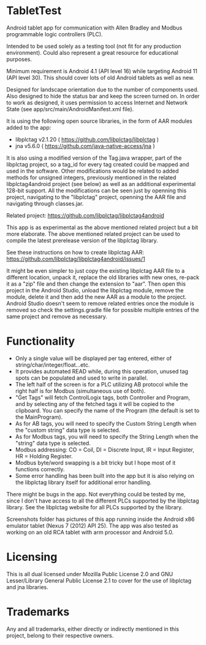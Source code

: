 # TabletTest
Android tablet app for communication with Allen Bradley and Modbus programmable logic controllers (PLC).

Intended to be used solely as a testing tool (not fit for any production environment).
Could also represent a great resource for educational purposes.

Minimum requirement is Android 4.1 (API level 16) while targeting Android 11 (API level 30). This should cover lots of old Android tablets as well as new.

Designed for landscape orientation due to the number of components used.
Also designed to hide the status bar and keep the screen turned on.
In order to work as designed, it uses permission to access Internet and Network State (see app/src/main/AndroidManifest.xml file).

It is using the following open source libraries, in the form of AAR modules added to the app:

- libplctag v2.1.20 ( https://github.com/libplctag/libplctag )
- jna v5.6.0 ( https://github.com/java-native-access/jna )

It is also using a modified version of the Tag.java wrapper, part of the libplctag project, so a tag_id for every tag created could be mapped and used in the software.
Other modifications would be related to added methods for unsigned integers, previously mentioned in the related libplctag4android project (see below) as well as an additional experimental 128-bit support. All the modifications can be seen just by openning this project, navigating to the "libplctag" project, openning the AAR file and navigating through classes.jar.

Related project: https://github.com/libplctag/libplctag4android

This app is as experimental as the above mentioned related project but a bit more elaborate.
The above mentioned related project can be used to compile the latest prerelease version of the libplctag library.

See these instructions on how to create libplctag AAR:  https://github.com/libplctag/libplctag4android/issues/1

It might be even simpler to just copy the existing libplctag AAR file to a different location, unpack it, replace the old libraries with new ones, re-pack it as a "zip" file and then change the extension to "aar". Then open this project in the Android Studio, unload the libplctag module, remove the module, delete it and then add the new AAR as a module to the project. Android Studio doesn't seem to remove related entries once the module is removed so check the settings.gradle file for possible multiple entries of the same project and remove as necessary.

# Functionality
- Only a single value will be displayed per tag entered, either of string/char/integer/float...etc.
- It provides automated READ while, during this operation, unused tag spots can be populated and used to write in parallel.
- The left half of the screen is for a PLC utilizing AB protocol while the right half is for Modbus (simultaneous use of both).
- "Get Tags" will fetch ControlLogix tags, both Controller and Program, and by selecting any of the fetched tags it will be copied to the clipboard. You can specify the name of the Program (the default is set to the MainProgram).
- As for AB tags, you will need to specify the Custom String Length when the "custom string" data type is selected.
- As for Modbus tags, you will need to specify the String Length when the "string" data type is selected.
- Modbus addressing: CO = Coil, DI = Discrete Input, IR = Input Register, HR = Holding Register.
- Modbus byte/word swapping is a bit tricky but I hope most of it functions correctly.
- Some error handling has been built into the app but it is also relying on the libplctag library itself for additional error handling.

There might be bugs in the app. Not everything could be tested by me, since I don't have access to all the different PLCs supported by the libplctag library.
See the libplctag website for all PLCs supported by the library.

Screenshots folder has pictures of this app running inside the Android x86 emulator tablet (Nexus 7 (2012) API 25).
The app was also tested as working on an old RCA tablet with arm processor and Android 5.0.

# Licensing
This is all dual licensed under Mozilla Public License 2.0 and GNU Lesser/Library General Public License 2.1 to cover for the use of libplctag and jna libraries.

# Trademarks
Any and all trademarks, either directly or indirectly mentioned in this project, belong to their respective owners.
